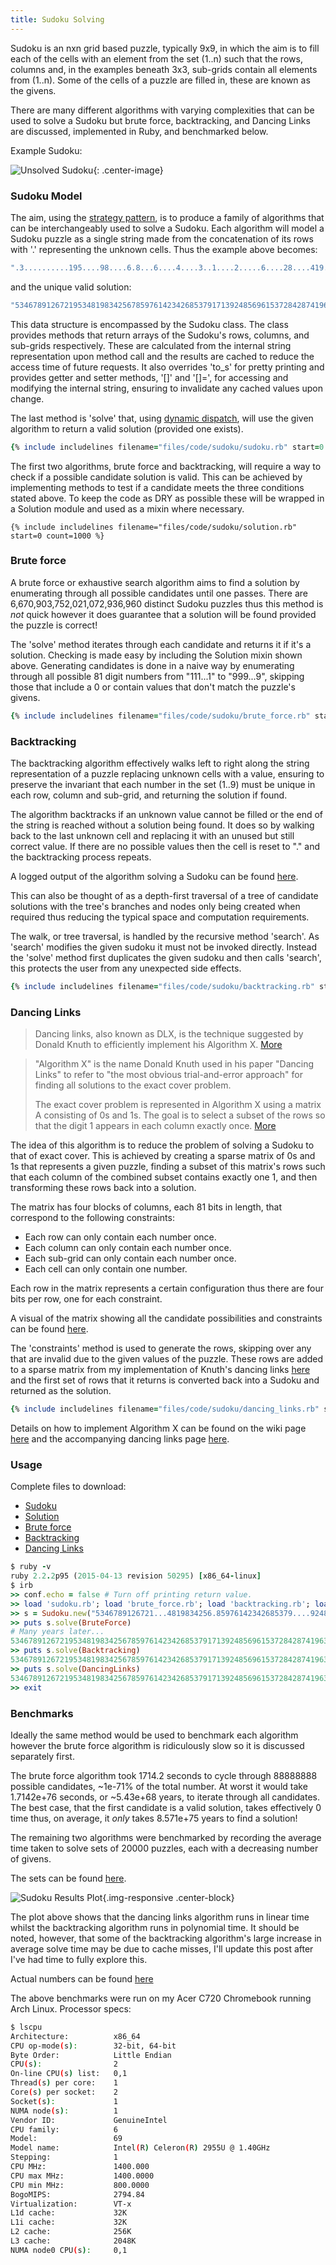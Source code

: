 ```yaml
---
title: Sudoku Solving
---
```


Sudoku is an nxn grid based puzzle, typically 9x9, in which the aim is to fill
each of the cells with an element from the set (1..n) such that the rows,
columns and, in the examples beneath 3x3, sub-grids contain all elements from
(1..n).  Some of the cells of a puzzle are filled in, these are known as the
givens.

There are many different algorithms with varying complexities that can be used
to solve a Sudoku but brute force, backtracking, and Dancing Links are
discussed, implemented in Ruby, and benchmarked below.

Example Sudoku:

![](/images/unsolved-sudoku.png "Unsolved Sudoku"){: .center-image}

### Sudoku Model

The aim, using the [strategy
pattern](https://en.wikipedia.org/wiki/Strategy_pattern), is to produce a
family of algorithms that can be interchangeably used to solve a Sudoku.  Each
algorithm will model a Sudoku puzzle as a single string made from the
concatenation of its rows with '.' representing the unknown cells.  Thus the
example above becomes:

```ruby
".3..........195....98....6.8...6....4....3..1....2.....6....28....419..5.......7."
```

and the unique valid solution:

```ruby
"534678912672195348198342567859761423426853791713924856961537284287419635345286179"
```

This data structure is encompassed by the Sudoku class.  The class provides
methods that return arrays of the Sudoku's rows, columns, and sub-grids
respectively.  These are calculated from the internal string representation
upon method call and the results are cached to reduce the access time of future
requests.  It also overrides 'to_s' for pretty printing and provides getter and
setter methods, '[]' and '[]=', for accessing and modifying the internal
string, ensuring to invalidate any cached values upon change.

The last method is 'solve' that, using [dynamic
dispatch](https://en.wikipedia.org/wiki/Dynamic_dispatch), will use the given
algorithm to return a valid solution (provided one exists).

```ruby
{% include includelines filename="files/code/sudoku/sudoku.rb" start=0 count=1000 %}
```

The first two algorithms, brute force and backtracking, will require a way
to check if a possible candidate solution is valid.  This can be achieved by
implementing methods to test if a candidate meets the three conditions stated
above.  To keep the code as DRY as possible these will be wrapped in a Solution
module and used as a mixin where necessary.

```
{% include includelines filename="files/code/sudoku/solution.rb" start=0 count=1000 %}
```

### Brute force

A brute force or exhaustive search algorithm aims to find a solution by
enumerating through all possible candidates until one passes.  There are
6,670,903,752,021,072,936,960 distinct Sudoku puzzles thus this method is _not_
quick however it does guarantee that a solution will be found provided
the puzzle is correct!

The 'solve' method iterates through each candidate and returns it if it's a
solution.  Checking is made easy by including the Solution mixin shown above.
Generating candidates is done in a naive way by enumerating through all
possible 81 digit numbers from "111...1" to "999...9", skipping those that
include a 0 or contain values that don't match the puzzle's givens.

```ruby
{% include includelines filename="files/code/sudoku/brute_force.rb" start=0 count=1000 %}
```

### Backtracking

The backtracking algorithm effectively walks left to right along the string
representation of a puzzle replacing unknown cells with a value, ensuring to
preserve the invariant that each number in the set (1..9) must be unique in
each row, column and sub-grid, and returning the solution if found.

The algorithm backtracks if an unknown value cannot be filled or the end of the
string is reached without a solution being found.  It does so by walking back
to the last unknown cell and replacing it with an unused but still correct
value.  If there are no possible values then the cell is reset to "." and the
backtracking process repeats.

A logged output of the algorithm solving a Sudoku can be found
[here](/files/code/backtracking_example.txt).

This can also be thought of as a depth-first traversal of a tree of
candidate solutions with the tree's branches and nodes only being created when
required thus reducing the typical space and computation requirements.

The walk, or tree traversal, is handled by the recursive method 'search'.  As
'search' modifies the given sudoku it must not be invoked directly.  Instead the
'solve' method first duplicates the given sudoku and then calls 'search',
this protects the user from any unexpected side effects.

```ruby
{% include includelines filename="files/code/sudoku/backtracking.rb" start=0 count=1000 %}
```

### Dancing Links

> Dancing links, also known as DLX, is the technique suggested by Donald Knuth to
> efficiently implement his Algorithm X.
> [More](https://en.wikipedia.org/wiki/Dancing_Links)

> "Algorithm X" is the name Donald Knuth used in his paper "Dancing Links" to
> refer to "the most obvious trial-and-error approach" for finding all solutions
> to the exact cover problem.
>
> The exact cover problem is represented in Algorithm X using a matrix A
> consisting of 0s and 1s. The goal is to select a subset of the rows so that
> the digit 1 appears in each column exactly once.
> [More](https://en.wikipedia.org/wiki/Knuth%27s_Algorithm_X)

The idea of this algorithm is to reduce the problem of solving a Sudoku to that
of exact cover.  This is achieved by creating a sparse matrix of 0s and 1s that
represents a given puzzle, finding a subset of this matrix's rows such that
each column of the combined subset contains exactly one 1, and then
transforming these rows back into a solution.

The matrix has four blocks of columns, each 81 bits in length, that correspond
to the following constraints:

- Each row can only contain each number once.
- Each column can only contain each number once.
- Each sub-grid can only contain each number once.
- Each cell can only contain one number.

Each row in the matrix represents a certain configuration thus there are four
bits per row, one for each constraint.

A visual of the matrix showing all the candidate possibilities and constraints
can be found
[here](http://www.stolaf.edu/people/hansonr/sudoku/exactcovermatrix.htm).

The 'constraints' method is used to generate the rows, skipping over any that
are invalid due to the given values of the puzzle.  These rows are added to a
sparse matrix from my implementation of Knuth's dancing links
[here](https://github.com/samgd/dlx) and the first set of rows that it returns
is converted back into a Sudoku and returned as the solution.

```ruby
{% include includelines filename="files/code/sudoku/dancing_links.rb" start=0 count=1000 %}
```

Details on how to implement Algorithm X can be found on the wiki page
[here](https://en.wikipedia.org/wiki/Knuth's_Algorithm_X) and the
accompanying dancing links page
[here](https://en.wikipedia.org/wiki/Dancing_Links).

### Usage

Complete files to download:

- [Sudoku](/files/code/sudoku/sudoku.rb)
- [Solution](/files/code/sudoku/solution.rb)
- [Brute force](/files/code/sudoku/brute_force.rb)
- [Backtracking](/files/code/sudoku/backtracking.rb)
- [Dancing Links](/files/code/sudoku/dancing_links.rb)

```ruby
$ ruby -v
ruby 2.2.2p95 (2015-04-13 revision 50295) [x86_64-linux]
$ irb
>> conf.echo = false # Turn off printing return value.
>> load 'sudoku.rb'; load 'brute_force.rb'; load 'backtracking.rb'; load 'dancing_links.rb'
>> s = Sudoku.new("5346789126721...4819834256.85976142342685379....9248569615372842.7419635345286..9")
>> puts s.solve(BruteForce)
# Many years later...
534678912672195348198342567859761423426853791713924856961537284287419635345286179
>> puts s.solve(Backtracking)
534678912672195348198342567859761423426853791713924856961537284287419635345286179
>> puts s.solve(DancingLinks)
534678912672195348198342567859761423426853791713924856961537284287419635345286179
>> exit
```

### Benchmarks

Ideally the same method would be used to benchmark each algorithm however the
brute force algorithm is ridiculously slow so it is discussed separately first.

The brute force algorithm took 1714.2 seconds to cycle through 88888888
possible candidates, ~1e-71% of the total number.  At worst it would take
1.7142e+76 seconds, or ~5.43e+68 years, to iterate through all candidates.  The
best case, that the first candidate is a valid solution, takes effectively 0
time thus, on average, it _only_ takes 8.571e+75 years to find a solution!

The remaining two algorithms were benchmarked by recording the average time
taken to solve sets of 20000 puzzles, each with a decreasing number of givens.

The sets can be found
[here](https://github.com/samgd/samgd.github.io/tree/master/files/code/sudoku/tests).

![](/images/sudoku_results_plot.png "Sudoku Results Plot"){.img-responsive .center-block}

The plot above shows that the dancing links algorithm runs in linear time
whilst the backtracking algorithm runs in polynomial time.  It should be noted,
however, that some of the backtracking algorithm's large increase in average
solve time may be due to cache misses, I'll update this post after I've had time
to fully explore this.

Actual numbers can be found [here](/files/code/sudoku/results.txt)

The above benchmarks were run on my Acer C720
Chromebook running Arch Linux.  Processor specs:

```bash
$ lscpu
Architecture:          x86_64
CPU op-mode(s):        32-bit, 64-bit
Byte Order:            Little Endian
CPU(s):                2
On-line CPU(s) list:   0,1
Thread(s) per core:    1
Core(s) per socket:    2
Socket(s):             1
NUMA node(s):          1
Vendor ID:             GenuineIntel
CPU family:            6
Model:                 69
Model name:            Intel(R) Celeron(R) 2955U @ 1.40GHz
Stepping:              1
CPU MHz:               1400.000
CPU max MHz:           1400.0000
CPU min MHz:           800.0000
BogoMIPS:              2794.84
Virtualization:        VT-x
L1d cache:             32K
L1i cache:             32K
L2 cache:              256K
L3 cache:              2048K
NUMA node0 CPU(s):     0,1
```

